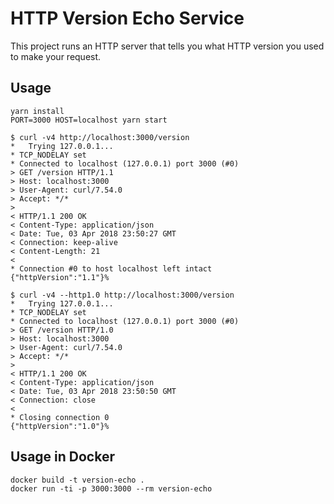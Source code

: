 # HTTP Version Echo Service

This project runs an HTTP server that tells you what HTTP version you used to make your request.

## Usage

```
yarn install
PORT=3000 HOST=localhost yarn start
```

```
$ curl -v4 http://localhost:3000/version
*   Trying 127.0.0.1...
* TCP_NODELAY set
* Connected to localhost (127.0.0.1) port 3000 (#0)
> GET /version HTTP/1.1
> Host: localhost:3000
> User-Agent: curl/7.54.0
> Accept: */*
>
< HTTP/1.1 200 OK
< Content-Type: application/json
< Date: Tue, 03 Apr 2018 23:50:27 GMT
< Connection: keep-alive
< Content-Length: 21
<
* Connection #0 to host localhost left intact
{"httpVersion":"1.1"}%
```

```
$ curl -v4 --http1.0 http://localhost:3000/version
*   Trying 127.0.0.1...
* TCP_NODELAY set
* Connected to localhost (127.0.0.1) port 3000 (#0)
> GET /version HTTP/1.0
> Host: localhost:3000
> User-Agent: curl/7.54.0
> Accept: */*
>
< HTTP/1.1 200 OK
< Content-Type: application/json
< Date: Tue, 03 Apr 2018 23:50:50 GMT
< Connection: close
<
* Closing connection 0
{"httpVersion":"1.0"}%
```

## Usage in Docker

```
docker build -t version-echo .
docker run -ti -p 3000:3000 --rm version-echo
```
